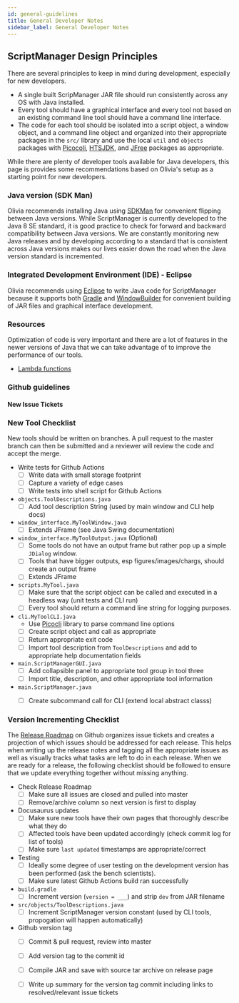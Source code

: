 ```yaml
---
id: general-guidelines
title: General Developer Notes
sidebar_label: General Developer Notes
---
```


## ScriptManager Design Principles

There are several principles to keep in mind during development, especially for new developers.
- A single built ScripManager JAR file should run consistently across any OS with Java installed.
- Every tool should have a graphical interface and every tool not based on an existing command line tool should have a command line interface.
- The code for each tool should be isolated into a script object, a window object, and a command line object and organized into their appropriate packages in the `src/` library and use the local `util` and `objects` packages with [Picocoli][picocli], [HTSJDK][htsjdk], and [JFree][jfree] packages as appropriate.

While there are plenty of developer tools available for Java developers, this page is provides some recommendations based on Olivia's setup as a starting point for new developers.

### Java version (SDK Man)
Olivia recommends installing Java using [SDKMan][sdkman] for convenient flipping between Java versions. While ScriptManager is currently developed to the Java 8 SE standard, it is good practice to check for forward and backward compatibility between Java versions. We are constantly monitoring new Java releases and by developing according to a standard that is consistent across Java versions makes our lives easier down the road when the Java version standard is incremented.

### Integrated Development Environment (IDE) - Eclipse
Olivia recommends using [Eclipse][eclipse] to write Java code for ScriptManager because it supports both [Gradle][gradle] and [WindowBuilder][window-builder] for convenient building of JAR files and graphical interface development.


### Resources

Optimization of code is very important and there are a lot of features in the newer versions of Java that we can take advantage of to improve the performance of our tools.

- [Lambda functions][lambda-tutorial]


### Github guidelines

#### New Issue Tickets


### New Tool Checklist
New tools should be written on branches. A pull request to the master branch can then be submitted and a reviewer will review the code and accept the merge.

* Write tests for Github Actions
  * [ ] Write data with small storage footprint
  * [ ] Capture a variety of edge cases
  * [ ] Write tests into shell script for Github Actions
* `objects.ToolDescriptions.java`
  * [ ] Add tool description String (used by main window and CLI help docs)
* `window_interface.MyToolWindow.java`
  * [ ] Extends JFrame (see Java Swing documentation)
* `window_interface.MyToolOutput.java` (Optional)
  * [ ] Some tools do not have an output frame but rather pop up a simple `JDialog` window.
  * [ ] Tools that have bigger outputs, esp figures/images/chargs, should create an output frame
  * [ ] Extends JFrame
* `scripts.MyTool.java`
  * [ ] Make sure that the script object can be called and executed in a headless way (unit tests and CLI run)
  * [ ] Every tool should return a command line string for logging purposes.
* `cli.MyToolCLI.java`
  - Use [Picocli][picocli] library to parse command line options
  * [ ] Create script object and call as appropriate
  * [ ] Return appropriate exit code
  * [ ] Import tool description from `ToolDescriptions` and add to appropriate help documentation fields
* `main.ScriptManagerGUI.java`
  * [ ] Add collapsible panel to appropriate tool group in tool three
  * [ ] Import title, description, and other appropriate tool information
* `main.ScriptManager.java`
  * [ ] Create subcommand call for CLI (extend local abstract classs)



### Version Incrementing Checklist

The [Release Roadmap][release-roadmap] on Github organizes issue tickets and creates a projection of which issues should be addressed for each release. This helps when writing up the release notes and tagging all the appropriate issues as well as visually tracks what tasks are left to do in each release. When we are ready for a release, the following checklist should be followed to ensure that we update everything together without missing anything.


* Check Release Roadmap
  * [ ] Make sure all issues are closed and pulled into master
  * [ ] Remove/archive column so next version is first to display
* Docusaurus updates
  * [ ] Make sure new tools have their own pages that thoroughly describe what they do
  * [ ] Affected tools have been updated accordingly (check commit log for list of tools)
  * [ ] Make sure `last updated` timestamps are appropriate/correct
* Testing
  * [ ] Ideally some degree of user testing on the development version has been performed (ask the bench scientists).
  * [ ] Make sure latest Github Actions build ran successfully
* `build.gradle`
  * [ ] Increment version (`version = ___`) and strip `dev` from JAR filename
* `src/objects/ToolDescriptions.java`
  * [ ] Increment ScriptManager version constant (used by CLI tools, propogation will happen automatically)
* Github version tag
  * [ ] Commit & pull request, review into master
  * [ ] Add version tag to the commit id
  * [ ] Compile JAR and save with source tar archive on release page
  * [ ] Write up summary for the version tag commit including links to resolved/relevant issue tickets









[eclipse]:https://www.eclipse.org/ide/
[gradle]:https://docs.gradle.org/current/userguide/userguide.html
[htsjdk]:https://github.com/samtools/htsjdk
[jfree]:https://github.com/jfree/jfreechart
[picocli]:https://picocli.info/
[sdkman]:https://sdkman.io/install
[window-builder]:https://www.eclipse.org/windowbuilder/


[release-roadmap]:https://github.com/CEGRcode/scriptmanager/projects/6
[lambda-tutorial]:https://docs.oracle.com/javase/tutorial/java/javaOO/lambdaexpressions.html
